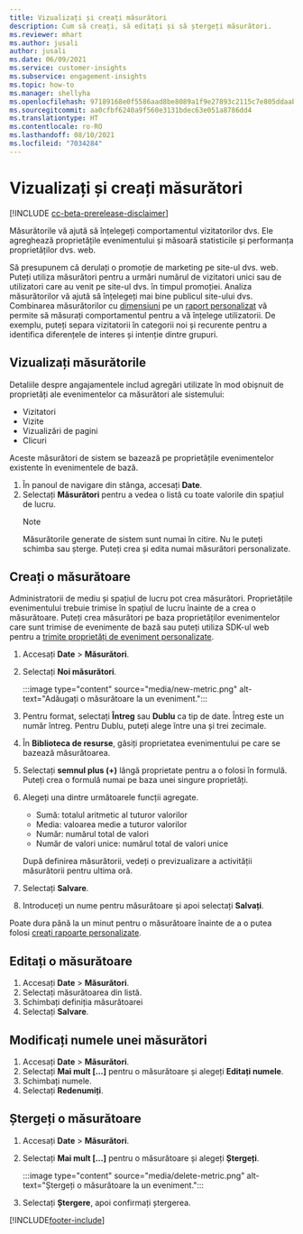 ```yaml
---
title: Vizualizați și creați măsurători
description: Cum să creați, să editați și să ștergeți măsurători.
ms.reviewer: mhart
ms.author: jusali
author: jusali
ms.date: 06/09/2021
ms.service: customer-insights
ms.subservice: engagement-insights
ms.topic: how-to
ms.manager: shellyha
ms.openlocfilehash: 97189168e0f5586aad8be8089a1f9e27893c2115c7e805ddaab1efc00e11b860
ms.sourcegitcommit: aa0cfbf6240a9f560e3131bdec63e051a8786dd4
ms.translationtype: HT
ms.contentlocale: ro-RO
ms.lasthandoff: 08/10/2021
ms.locfileid: "7034284"
---
```

# <a name="view-and-create-metrics"></a>Vizualizați și creați măsurători

[!INCLUDE [cc-beta-prerelease-disclaimer](includes/cc-beta-prerelease-disclaimer.md)]

Măsurătorile vă ajută să înțelegeți comportamentul vizitatorilor dvs. Ele agreghează proprietățile evenimentului și măsoară statisticile și performanța proprietăților dvs. web.  

Să presupunem că derulați o promoție de marketing pe site-ul dvs. web. Puteți utiliza măsurători pentru a urmări numărul de vizitatori unici sau de utilizatori care au venit pe site-ul dvs. în timpul promoției. Analiza măsurătorilor vă ajută să înțelegeți mai bine publicul site-ului dvs. Combinarea măsurătorilor cu [dimensiuni](dimensions.md) pe un [raport personalizat](custom-reports.md) vă permite să măsurați comportamentul pentru a vă înțelege utilizatorii. De exemplu, puteți separa vizitatorii în categorii noi și recurente pentru a identifica diferențele de interes și intenție dintre grupuri.

## <a name="view-metrics"></a>Vizualizați măsurătorile

Detaliile despre angajamentele includ agregări utilizate în mod obișnuit de proprietăți ale evenimentelor ca măsurători ale sistemului: 

- Vizitatori
- Vizite
- Vizualizări de pagini
- Clicuri

Aceste măsurători de sistem se bazează pe proprietățile evenimentelor existente în evenimentele de bază.

1. În panoul de navigare din stânga, accesați **Date**. 
1. Selectați **Măsurători** pentru a vedea o listă cu toate valorile din spațiul de lucru. 
   > [!NOTE]
   > Măsurătorile generate de sistem sunt numai în citire. Nu le puteți schimba sau șterge. Puteți crea și edita numai măsurători personalizate.

## <a name="create-a-metric"></a>Creați o măsurătoare

Administratorii de mediu și spațiul de lucru pot crea măsurători. Proprietățile evenimentului trebuie trimise în spațiul de lucru înainte de a crea o măsurătoare. Puteți crea măsurători pe baza proprietăților evenimentelor care sunt trimise de evenimente de bază sau puteți utiliza SDK-ul web pentru a [trimite proprietăți de eveniment personalizate](advanced-SDK-implementation.md).

1. Accesați **Date** > **Măsurători**.
1. Selectați **Noi măsurători**.

   :::image type="content" source="media/new-metric.png" alt-text="Adăugați o măsurătoare la un eveniment.":::

1. Pentru format, selectați **Întreg** sau **Dublu** ca tip de date. Întreg este un număr întreg. Pentru Dublu, puteți alege între una și trei zecimale.
1. În **Biblioteca de resurse**, găsiți proprietatea evenimentului pe care se bazează măsurătoarea.
1. Selectați **semnul plus (+)** lângă proprietate pentru a o folosi în formulă. Puteți crea o formulă numai pe baza unei singure proprietăți. 
1. Alegeți una dintre următoarele funcții agregate. 

   - Sumă: totalul aritmetic al tuturor valorilor 
   - Media: valoarea medie a tuturor valorilor
   - Număr: numărul total de valori
   - Număr de valori unice: numărul total de valori unice

   După definirea măsurătorii, vedeți o previzualizare a activității măsurătorii pentru ultima oră.

1. Selectați **Salvare**. 
1. Introduceți un nume pentru măsurătoare și apoi selectați **Salvați**.

Poate dura până la un minut pentru o măsurătoare înainte de a o putea folosi [creați rapoarte personalizate](custom-reports.md).

## <a name="edit-a-metric"></a>Editați o măsurătoare

1. Accesați **Date** > **Măsurători**.
1. Selectați măsurătoarea din listă.
1. Schimbați definiția măsurătoarei
1. Selectați **Salvare**.

## <a name="change-the-name-of-a-metric"></a>Modificați numele unei măsurători

1. Accesați **Date** > **Măsurători**.
1. Selectați **Mai mult [...]** pentru o măsurătoare și alegeți **Editați numele**.
1. Schimbați numele. 
1. Selectați **Redenumiți**.

## <a name="delete-a-metric"></a>Ștergeți o măsurătoare

1. Accesați **Date** > **Măsurători**.
1. Selectați **Mai mult [...]** pentru o măsurătoare și alegeți **Ștergeți**.

   :::image type="content" source="media/delete-metric.png" alt-text="Ștergeți o măsurătoare la un eveniment.":::

1. Selectați **Ștergere**, apoi confirmați ștergerea.

[!INCLUDE[footer-include](../includes/footer-banner.md)]
